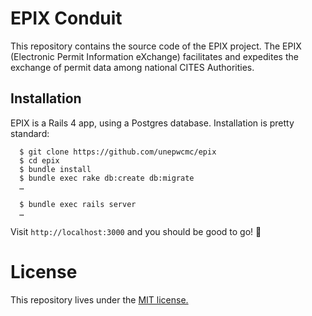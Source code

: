 # EPIX Conduit

This repository contains the source code of the EPIX project. The EPIX (Electronic Permit Information eXchange) facilitates and expedites the exchange of permit data among national CITES Authorities.

## Installation

EPIX is a Rails 4 app, using a Postgres database. Installation is pretty standard:

```
  $ git clone https://github.com/unepwcmc/epix
  $ cd epix
  $ bundle install
  $ bundle exec rake db:create db:migrate
  …

  $ bundle exec rails server
  …
```

Visit `http://localhost:3000` and you should be good to go! 🎉

# License

This repository lives under the [MIT license.](LICENSE)
